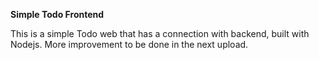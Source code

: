 **Simple Todo Frontend**


This is a simple Todo web that has a connection with backend, built with Nodejs. More improvement to be done in the next upload.
